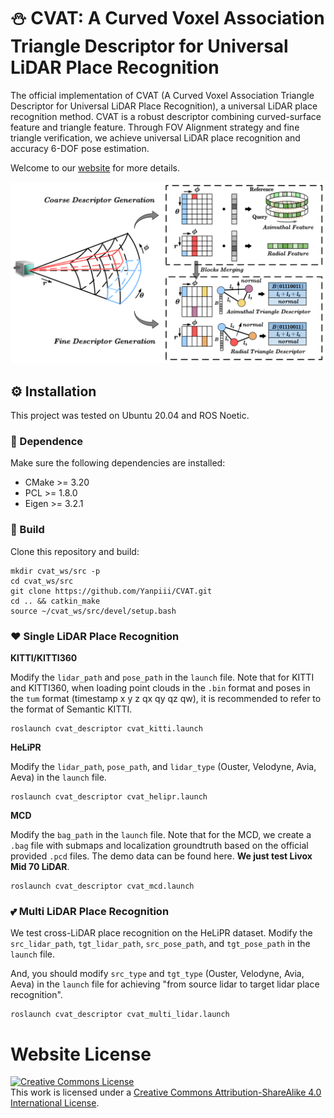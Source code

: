 # :snowman: CVAT: A Curved Voxel Association Triangle Descriptor for Universal LiDAR Place Recognition

The official implementation of CVAT (A Curved Voxel Association Triangle Descriptor for Universal LiDAR Place Recognition), a universal LiDAR place recognition method. CVAT is a robust descriptor combining curved-surface feature and triangle feature. Through FOV Alignment strategy and fine triangle verification, we achieve universal LiDAR place recognition and accuracy 6-DOF pose estimation.

Welcome to our [website](https://yaepiii.github.io/CVAT/) for more details.

[![[Demo] CVAT: A Curved Voxel Association Triangle Descriptor for Universal LiDAR Place Recognition](./web/resources/figure3.png)](https://www.youtube.com/watch?v=BgZGm0iwlHU "(1) [Demo] CVAT: A Curved Voxel Association Triangle Descriptor for Universal LiDAR Place Recognition - YouTube")

## :gear: Installation
This project was tested on Ubuntu 20.04 and ROS Noetic.

### :bookmark_tabs: Dependence
Make sure the following dependencies are installed:
- CMake >= 3.20
- PCL >= 1.8.0
- Eigen >= 3.2.1

### :pencil: Build

Clone this repository and build:
```
mkdir cvat_ws/src -p
cd cvat_ws/src
git clone https://github.com/Yanpiii/CVAT.git
cd .. && catkin_make
source ~/cvat_ws/src/devel/setup.bash
```

### :heart: Single LiDAR Place Recognition

**KITTI/KITTI360**

Modify the `lidar_path` and `pose_path` in the `launch` file. Note that for KITTI and KITTI360, when loading point clouds in the `.bin` format and poses in the `tum` format (timestamp x y z qx qy qz qw), it is recommended to refer to the format of Semantic KITTI.
```
roslaunch cvat_descriptor cvat_kitti.launch
```

**HeLiPR**

Modify the `lidar_path`, `pose_path`, and `lidar_type` (Ouster, Velodyne, Avia, Aeva) in the `launch` file.
```
roslaunch cvat_descriptor cvat_helipr.launch
```

**MCD**

Modify the `bag_path` in the `launch` file. Note that for the MCD, we create a `.bag` file with submaps and localization groundtruth based on the official provided `.pcd` files. The demo data can be found here. **We just test Livox Mid 70 LiDAR**.
```
roslaunch cvat_descriptor cvat_mcd.launch
```

### :two_hearts: Multi LiDAR Place Recognition

We test cross-LiDAR place recognition on the HeLiPR dataset. Modify the `src_lidar_path`, `tgt_lidar_path`, `src_pose_path`, and `tgt_pose_path` in the `launch` file.

And, you should modify `src_type` and `tgt_type` (Ouster, Velodyne, Avia, Aeva) in the `launch` file for achieving "from source lidar to target lidar place recognition".
```
roslaunch cvat_descriptor cvat_multi_lidar.launch
```

# Website License
<a rel="license" href="http://creativecommons.org/licenses/by-sa/4.0/"><img alt="Creative Commons License" style="border-width:0" src="https://i.creativecommons.org/l/by-sa/4.0/88x31.png" /></a><br />This work is licensed under a <a rel="license" href="http://creativecommons.org/licenses/by-sa/4.0/">Creative Commons Attribution-ShareAlike 4.0 International License</a>.
